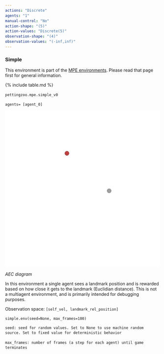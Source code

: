 ```yaml
---
actions: "Discrete"
agents: "1"
manual-control: "No"
action-shape: "(5)"
action-values: "Discrete(5)"
observation-shape: "(4)"
observation-values: "(-inf,inf)"
---
```


### Simple

This environment is part of the [MPE environments](../mpe). Please read that page first for general information.

{% include table.md %}


`pettingzoo.mpe.simple_v0`

`agents= [agent_0]`

![](mpe_simple.gif)

*AEC diagram*

In this environment a single agent sees a landmark position and is rewarded based on how close it gets to the landmark (Euclidian distance). This is not a multiagent environment, and is primarily intended for debugging purposes.

Observation space: `[self_vel, landmark_rel_position]`

```
simple.env(seed=None, max_frames=100)
```

```
seed: seed for random values. Set to None to use machine random source. Set to fixed value for deterministic behavior

max_frames: number of frames (a step for each agent) until game terminates
```

